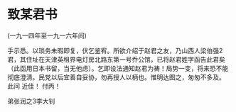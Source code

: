 # 致某君书

(一九一四年至一九一六年间)

手示悉。以琐务未暇即复，伏乞鉴宥。所欲介绍于赵君之友，乃山西人梁伯强2君，其住址在天津英租界电灯房北路东第一号乔公馆，已将赵君姓字函告此君矣（此函用日本书留，当无他虑）。乞即设法通知赵君为祷！局势一变，将来恐不能彻底澄清。民党以后宜善自妥协，勿再授人以柄也。惟明达图之，匆匆不多及。
此问
近佳！
付丙！

弟张润之3李大钊

